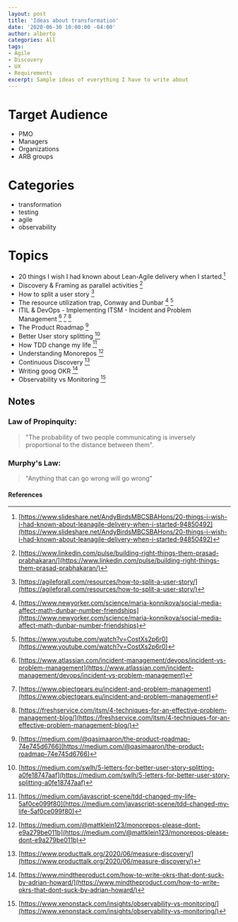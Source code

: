 ```yaml
---
layout: post
title: 'Ideas about transformation'
date: '2020-06-30 10:00:00 -04:00'
author: alberto
categories: All
tags:
- Agile
- Discovery
- UX
- Requirements
excerpt: Sample ideas of everything I have to write about
---
```


# Target Audience
* PMO
* Managers
* Organizations
* ARB groups

# Categories
* transformation
* testing
* agile
* observability

# Topics
* 20 things I wish I had known about Lean-Agile delivery when I started.[^1]
* Discovery & Framing as parallel activities [^2]
* How to split a user story [^3]
* The resource utilization trap, Conway and Dunbar [^5] [^6]
* ITIL & DevOps - Implementing ITSM - Incident and Problem Management [^9] [^10] [^11]
* The Product Roadmap [^12]
* Better User story splitting [^13]
* How TDD change my life [^14]
* Understanding Monorepos [^15]
* Continuous Discovery [^16]
* Writing goog OKR [^17]
* Observability vs Monitoring [^18]

## Notes
### Law of Propinquity:
> "The probability of two people communicating is inversely proportional to the distance between them".

### Murphy's Law:
> "Anything that can go wrong will go wrong"

#### References
[^1]: [https://www.slideshare.net/AndyBirdsMBCSBAHons/20-things-i-wish-i-had-known-about-leanagile-delivery-when-i-started-94850492](https://www.slideshare.net/AndyBirdsMBCSBAHons/20-things-i-wish-i-had-known-about-leanagile-delivery-when-i-started-94850492)
[^2]: [https://www.linkedin.com/pulse/building-right-things-them-prasad-prabhakaran/](https://www.linkedin.com/pulse/building-right-things-them-prasad-prabhakaran/)
[^3]: [https://agileforall.com/resources/how-to-split-a-user-story/](https://agileforall.com/resources/how-to-split-a-user-story/)
[^5]: [https://www.newyorker.com/science/maria-konnikova/social-media-affect-math-dunbar-number-friendships](https://www.newyorker.com/science/maria-konnikova/social-media-affect-math-dunbar-number-friendships)
[^6]: [https://www.youtube.com/watch?v=CostXs2p6r0](https://www.youtube.com/watch?v=CostXs2p6r0)
[^9]: [https://www.atlassian.com/incident-management/devops/incident-vs-problem-management](https://www.atlassian.com/incident-management/devops/incident-vs-problem-management)
[^10]: [https://www.objectgears.eu/incident-and-problem-management](https://www.objectgears.eu/incident-and-problem-management)
[^11]: [https://freshservice.com/itsm/4-techniques-for-an-effective-problem-management-blog/](https://freshservice.com/itsm/4-techniques-for-an-effective-problem-management-blog/)
[^12]: [https://medium.com/@qasimaaron/the-product-roadmap-74e745d6766](https://medium.com/@qasimaaron/the-product-roadmap-74e745d6766)
[^13]: [https://medium.com/swlh/5-letters-for-better-user-story-splitting-a0fe18747aaf](https://medium.com/swlh/5-letters-for-better-user-story-splitting-a0fe18747aaf)
[^14]: [https://medium.com/javascript-scene/tdd-changed-my-life-5af0ce099f80](https://medium.com/javascript-scene/tdd-changed-my-life-5af0ce099f80)
[^15]: [https://medium.com/@mattklein123/monorepos-please-dont-e9a279be011b](https://medium.com/@mattklein123/monorepos-please-dont-e9a279be011b)
[^16]: [https://www.producttalk.org/2020/06/measure-discovery/](https://www.producttalk.org/2020/06/measure-discovery/)
[^17]: [https://www.mindtheproduct.com/how-to-write-okrs-that-dont-suck-by-adrian-howard/](https://www.mindtheproduct.com/how-to-write-okrs-that-dont-suck-by-adrian-howard/)
[^18]: [https://www.xenonstack.com/insights/observability-vs-monitoring/](https://www.xenonstack.com/insights/observability-vs-monitoring/)